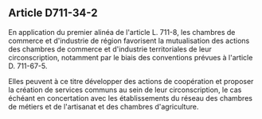 Article D711-34-2
----
En application du premier alinéa de l'article L. 711-8, les chambres de commerce
et d'industrie de région favorisent la mutualisation des actions des chambres de
commerce et d'industrie territoriales de leur circonscription, notamment par le
biais des conventions prévues à l'article D. 711-67-5.

Elles peuvent à ce titre développer des actions de coopération et proposer la
création de services communs au sein de leur circonscription, le cas échéant en
concertation avec les établissements du réseau des chambres de métiers et de
l'artisanat et des chambres d'agriculture.
